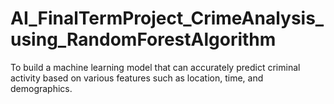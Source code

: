 # AI_FinalTermProject_CrimeAnalysis_using_RandomForestAlgorithm
To build a machine learning model that can accurately predict criminal activity based on various features such as location, time, and demographics.
